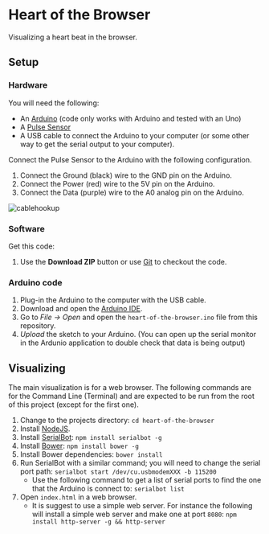 # Heart of the Browser

Visualizing a heart beat in the browser.

## Setup

### Hardware

You will need the following:

* An [Arduino](http://store.arduino.cc/category/11) (code only works with Arduino and tested with an Uno)
* A [Pulse Sensor](http://pulsesensor.com/)
* A USB cable to connect the Arduino to your computer (or some other way to get the serial output to your computer).

Connect the Pulse Sensor to the Arduino with the following configuration.

1. Connect the Ground (black) wire to the GND pin on the Arduino.
1. Connect the Power (red) wire to the 5V pin on the Arduino.
1. Connect the Data (purple) wire to the A0 analog pin on the Arduino.

![cablehookup](https://github.com/WorldFamousElectronics/PulseSensor_Amped_Arduino/blob/master/pics/cablehookup.png)

### Software

Get this code:

1. Use the **Download ZIP** button or use [Git](http://git-scm.com/book/en/v2/Getting-Started-Installing-Git) to checkout the code.

### Arduino code

1. Plug-in the Arduino to the computer with the USB cable.
1. Download and open the [Arduino IDE](http://www.arduino.cc/en/main/Software).
1. Go to *File -> Open* and open the `heart-of-the-browser.ino` file from this repository.
1. *Upload* the sketch to your Arduino.  (You can open up the serial monitor in the Ardunio application to double check that data is being output)

## Visualizing

The main visualization is for a web browser.  The following commands are for the Command Line (Terminal) and are expected to be run from the root of this project (except for the first one).

1. Change to the projects directory: `cd heart-of-the-browser`
1. Install [NodeJS](https://nodejs.org/).
1. Install [SerialBot](https://github.com/zzolo/serialbot): `npm install serialbot -g`
1. Install [Bower](http://bower.io/): `npm install bower -g`
1. Install Bower dependencies: `bower install`
1. Run SerialBot with a similar command; you will need to change the serial port path: `serialbot start /dev/cu.usbmodemXXX -b 115200`
    * Use the following command to get a list of serial ports to find the one that the Arduino is connect to: `serialbot list`
1. Open `index.html` in a web browser.
    * It is suggest to use a simple web server.  For instance the following will install a simple web server and make one at port `8080`: `npm install http-server -g && http-server`
